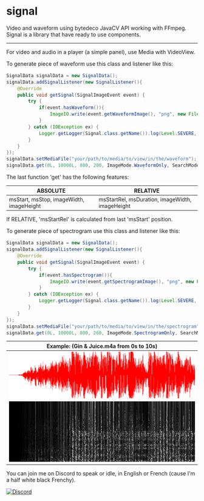 # signal
Video and waveform using bytedeco JavaCV API working with FFmpeg.
Signal is a library that have ready to use components.

---

For video and audio in a player (a simple panel), use Media with VideoView.

To generate piece of waveform use this class and listener like this:
```java
SignalData signalData = new SignalData();
signalData.addSignalListener(new SignalListener(){
    @Override
    public void getSignal(SignalImageEvent event) {
        try {
            if(event.hasWaveform()){
                ImageIO.write(event.getWaveformImage(), "png", new File("your/path/to/png"));
            }
        } catch (IOException ex) {
            Logger.getLogger(Signal.class.getName()).log(Level.SEVERE, null, ex);
        }
    }
});
signalData.setMediaFile("your/path/to/media/to/view/in/the/waveform");
signalData.get(0L, 10000L, 800, 200, ImageMode.WaveformOnly, SearchMode.Absolute);
```
The last function 'get' has the following features:

| ABSOLUTE | RELATIVE |
| ---- | ---- |
| msStart, msStop, imageWidth, imageHeight | msStartRel, msDuration, imageWidth, imageHeight |

If RELATIVE, 'msStartRel' is calculated from last 'msStart' position.

To generate piece of spectrogram use this class and listener like this:
```java
SignalData signalData = new SignalData();
signalData.addSignalListener(new SignalListener(){
    @Override
    public void getSignal(SignalImageEvent event) {
        try {
            if(event.hasSpectrogram()){
                ImageIO.write(event.getSpectrogramImage(), "png", new File("your/path/to/png"));
            }
        } catch (IOException ex) {
            Logger.getLogger(Signal.class.getName()).log(Level.SEVERE, null, ex);
        }
    }
});
signalData.setMediaFile("your/path/to/media/to/view/in/the/spectrogram");
signalData.get(0L, 10000L, 800, 260, ImageMode.SpectrogramOnly, SearchMode.Absolute);
```

| Example: (Gin & Juice.m4a from 0s to 10s) |
| ---- |
| ![Gin & Juice.m4a from 0s to 10s.](https://github.com/TW2/signal/blob/main/data/essai.png) |
| ![Gin & Juice.m4a from 0s to 10s.](https://github.com/TW2/signal/blob/main/data/essai2.png) |

You can join me on Discord to speak or idle, in English or French (cause I'm a half white black Frenchy).

[![Discord](https://github.com/user-attachments/assets/99ec6536-7624-41c1-afd1-7993fc4a1e25)](https://discord.gg/ef8xvA9wsF)
